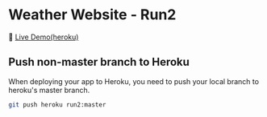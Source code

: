 # Weather Website - Run2

🚀 [Live Demo(heroku)](https://morning-chamber-50028.herokuapp.com/)

## Push non-master branch to Heroku

When deploying your app to Heroku, you need to push your local branch to heroku's master branch.

```bash
git push heroku run2:master
```
